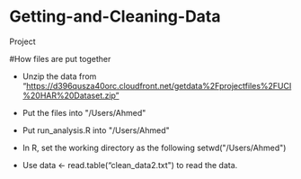 # Getting-and-Cleaning-Data
Project

#How files are put together

* Unzip the data from “https://d396qusza40orc.cloudfront.net/getdata%2Fprojectfiles%2FUCI%20HAR%20Dataset.zip”

* Put the files into "/Users/Ahmed"

* Put run_analysis.R into "/Users/Ahmed"

* In R, set the working directory as the following setwd("/Users/Ahmed")

* Use data <- read.table(“clean_data2.txt") to read the data.